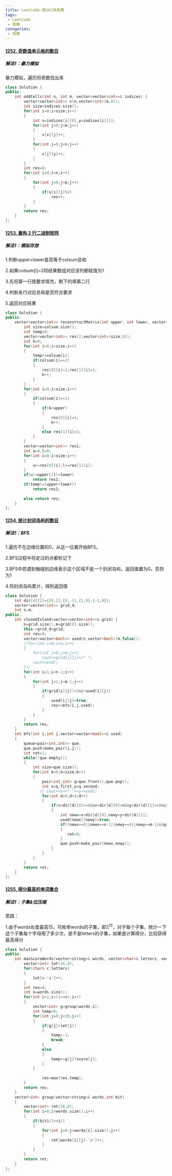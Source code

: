 ```yaml
---
title: Leetcode-第162场周赛
tags:
 - Leetcode
 - 周赛
categories:
 - 周赛
---
```


#### [1252. 奇数值单元格的数目](https://leetcode-cn.com/problems/cells-with-odd-values-in-a-matrix/)

##### 解法1：暴力模拟

暴力模拟，遍历将奇数找出来

<!--more-->

```c++
class Solution {
public:
    int oddCells(int n, int m, vector<vector<int>>& indices) {
        vector<vector<int>> v(n,vector<int>(m,0));
        int size=indices.size();
        for(int i=0;i<size;i++)
        {
            int x=indices[i][0],y=indices[i][1];
            for(int j=0;j<m;j++)
            {
                v[x][j]++;
            }
            for(int j=0;j<n;j++)
            {
                v[j][y]++;
            }
        }
        int res=0;
        for(int i=0;i<n;i++)
        {
            for(int j=0;j<m;j++)
            {
                if(v[i][j]%2)
                    res++;
            }
        }
        return res;
    }
};
```

#### [1253. 重构 2 行二进制矩阵](https://leetcode-cn.com/problems/reconstruct-a-2-row-binary-matrix/)

##### 解法1：模拟存放

1.判断upper+lower是否等于colsum总和

2.如果colsum[i]=2将结果数组对应该列都赋值为1

3.先将第一行按要求填充，剩下的填第二行

4.判断各行对应总和是否符合要求

5.返回对应结果

```c++
class Solution {
public:
    vector<vector<int>> reconstructMatrix(int upper, int lower, vector<int>& colsum) {
        int size=colsum.size();
        int temp=0;
        vector<vector<int>> res(2,vector<int>(size,0));
        int k=0;
        for(int i=0;i<size;i++)
        {
            temp+=colsum[i];
            if(colsum[i]==2)
            {
                res[0][i]=1;res[1][i]=1;
                k++;
            }
        }
        for(int i=0;i<size;i++)
        {
            if(colsum[i]==1)
            {
                if(k<upper)
                {    
                    res[0][i]=1;
                    k++;
                }
                else res[1][i]=1;
            }
        }
        vector<vector<int>> res1;
        int u=0,l=0;
        for(int i=0;i<size;i++)
        {
            u+=res[0][i];l+=res[1][i];
        }
        if(u!=upper||l!=lower)
            return res1;
        if(temp!=(upper+lower))
            return res1;
        
        else return res;
    }
};
```

#### [1254. 统计封闭岛屿的数目](https://leetcode-cn.com/problems/number-of-closed-islands/)

##### 解法1：BFS

1.遍历不在边缘位置的0，从这一位置开始BFS。

2.BFS过程中将走过的点都标记下

3.BFS中若遇到触碰到边缘表示这个区域不是一个封闭岛屿，返回值置为0，否则为1

4.将封闭岛屿累计，得到返回值

```c++
class Solution {
    int dir[4][2]={{0,1},{0,-1},{1,0},{-1,0}};
    vector<vector<int>> grid_d;
    int n,m;
public:
    int closedIsland(vector<vector<int>>& grid) {
        n=grid.size(),m=grid[0].size();
        this->grid_d=grid;
        int res=0;
        vector<vector<bool>> used(n,vector<bool>(m,false));
        /*for(int i=0;i<n;i++)
        {
            for(int j=0;j<m;j++)
                cout<<grid[i][j]<<" ";
            cout<<endl;
        }*/
        for(int i=1;i<n-1;i++)
        {
            for(int j=1;j<m-1;j++)
            {
                if(grid[i][j]!=1&&!used[i][j])
                {
                    used[i][j]=true;
                    res+=bfs(i,j,used);
                }
            }
        }
        return res;
    }
    int bfs(int i,int j,vector<vector<bool>>& used)
    {
        queue<pair<int,int>> que;
        que.push(make_pair(i,j));
        int ret=1;
        while(!que.empty())
        {
            int size=que.size();
            for(int k=0;k<size;k++)
            {
                pair<int,int> q=que.front();que.pop();
                int x=q.first,y=q.second;
               // cout<<x<<" "<<y<<endl;
                for(int d=0;d<4;d++)
                {
                    if(x+dir[d][0]>=0&&x+dir[d][0]<n&&y+dir[d][1]>=0&&y+dir[d][1]<m&&grid_d[x+dir[d][0]][y+dir[d][1]]!=1&&!used[x+dir[d][0]][y+dir[d][1]])
                    {
                        int newx=x+dir[d][0],newy=y+dir[d][1];
                        used[newx][newy]=true;
                        if((newx==0||newx==n-1||newy==0||newy==m-1)&&grid_d[newx][newy]==0)
                        {
                           ret=0;
                        }
                        que.push(make_pair(newx,newy));
                    }
                }
            }
        }
        return ret;
    }
};
```

#### [1255. 得分最高的单词集合](https://leetcode-cn.com/problems/maximum-score-words-formed-by-letters/)

##### 解法1：子集&位压缩

思路：

1.由于words长度最高15，可枚举words的子集，即$2^{15}$，对于每个子集，统计一下这个子集每个字母用了多少次，是不是letters的子集，如果是计算得分，比较获得最高得分

```c++
class Solution {
public:
    int maxScoreWords(vector<string>& words, vector<char>& letters, vector<int>& score) {
        vector<int> let(26,0);
        for(char& c:letters)
        {
            let[c-'a']++;
        }
        int res=0;
        int n=words.size();
        for(int i=1;i<(1<<n);i++)
        {
            vector<int> g=group(words,i);
            int temp=0;
            for(int j=0;j<26;j++)
            {
                if(g[j]>let[j])
                {
                    temp=-1;
                    break;
                }
                else
                {
                    temp+=g[j]*score[j];
                }
            }
            
                res=max(res,temp);
        }
        return res;
    }
    vector<int> group(vector<string>& words,int bit)
    {
        vector<int> ret(26,0);
        for(int i=0;i<words.size();i++)
        {
            if(bit&(1<<i))
            {
                for(int j=0;j<words[i].size();j++)
                {
                    ret[words[i][j]-'a']++;
                }
            }
        }
        return ret;
    }
};
```

